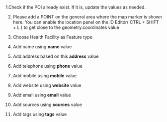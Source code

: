 
1.Check if the POI already exist. If it is, update the values as needed.

2. Please add a POINT on the general area where the map marker is shown here. You can enable the location panel on the iD Editor( CTRL + SHIFT + L ) to get close to the geometry.coordinates value
   
4. Choose Health Facility as Feature type
   
6. Add name using **name** value
   
8. Add address based on this **address** value
   
10. Add telephone using **phone** value
    
12. Add mobile using **mobile** value
    
14. Add website using **website** value
    
16. Add email using **email** value
    
18. Add sources using **sources** value
    
20. Add tags using **tags** value
